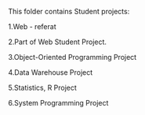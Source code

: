 This folder contains Student projects: 

1.Web - referat

2.Part of Web Student Project.

3.Object-Oriented Programming Project

4.Data Warehouse Project

5.Statistics, R Project

6.System Programming Project

